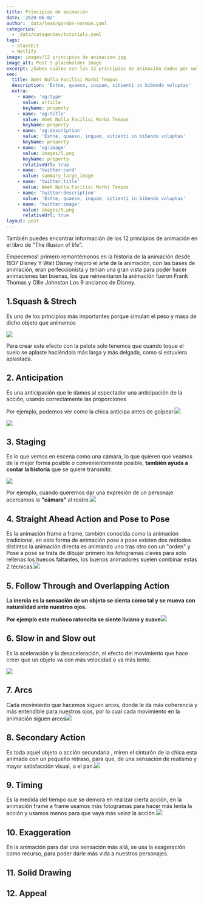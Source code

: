 ```yaml
---
title: Principios de animación
date: '2020-06-02'
author: _data/team/gordon-norman.yaml
categories:
  - _data/categories/tutorials.yaml
tags:
  - Stackbit
  - Netlify
image: images/12 principios de animacion.jpg
image_alt: Post 5 placeholder image
excerpt: ¿Sabes cuales son los 12 principios de animación dados por walt disney?
seo:
  title: Amet Nulla Facilisi Morbi Tempus
  description: 'Estne, quaeso, inquam, sitienti in bibendo voluptas'
  extra:
    - name: 'og:type'
      value: article
      keyName: property
    - name: 'og:title'
      value: Amet Nulla Facilisi Morbi Tempus
      keyName: property
    - name: 'og:description'
      value: 'Estne, quaeso, inquam, sitienti in bibendo voluptas'
      keyName: property
    - name: 'og:image'
      value: images/5.png
      keyName: property
      relativeUrl: true
    - name: 'twitter:card'
      value: summary_large_image
    - name: 'twitter:title'
      value: Amet Nulla Facilisi Morbi Tempus
    - name: 'twitter:description'
      value: 'Estne, quaeso, inquam, sitienti in bibendo voluptas'
    - name: 'twitter:image'
      value: images/5.png
      relativeUrl: true
layout: post
---
```

También puedes encontrar información de los 12 principios de animación en el libro de "The illusion of life".

Empecemos! primero remontémonos en la historia de la animación desde 1937 Disney Y Walt Disney mejoro el arte de la animación,
con las bases de animación, eran perfeccionista y tenían una gran vista para poder hacer animaciones tan buenas, los que reinventaron la animación fueron Frank Thomas y Ollie Johnston Los 9 ancianos de Disney.

## **1.Squash & Strech**

Es uno de los principios más importantes porque simulan el peso y masa de dicho objeto que animemos

![](https://i.pinimg.com/originals/e5/92/8c/e5928c26c186835ae2e22d3473a6c454.gif)

Para crear este efecto con la pelota solo tenemos que cuando toque el suelo se aplaste haciéndola más larga y más delgada, como si estuviera aplastada.

## **2. Anticipation**

Es una anticipación que le damos al espectador una anticipación de la acción, usando correctamente las proporciones

Por ejemplo, podemos ver como la chica anticipa antes de golpear.![](images/Cintur%C3%B3n.gif)

![](https://preview--fez-tsu-c0184.stackbit.dev/images/Anticipation%20Women%20v2.gif)

## **3. Staging**

Es lo que vemos en escena como una cámara, lo que quieren que veamos de la mejor forma posible o convenientemente posible, **también ayuda a contar la historia** que se quiere transmitir.

![](https://preview--fez-tsu-c0184.stackbit.dev/images/Pan.gif)

Por ejemplo, cuando queremos dar una expresión de un personaje acercamos la **"cámara"** al rostro.![](https://preview--fez-tsu-c0184.stackbit.dev/images/8a4623df7813a01119687559b59e158b.gif)

## **4. Straight Ahead Action and Pose to Pose**

Es la animación frame a frame, también conocida como la animación tradicional, en esta forma de animación pose a pose existen dos métodos distintos la animación directa es animando uno tras otro con un "orden" y Pose a pose se trata de dibujar primero los fotogramas claves para solo rellenas los huecos faltantes, los buenos animadores suelen combinar estas 2 técnicas.![](https://preview--fez-tsu-c0184.stackbit.dev/images/Sequences.gif)

## **5. Follow Through and Overlapping Action**

**La inercia es la sensación de un objeto se sienta como tal y se mueva con naturalidad ante nuestros ojos.**

**Por ejemplo este muñeco ratoncito se siente liviano y suave**![](https://preview--fez-tsu-c0184.stackbit.dev/images/Mu%C3%B1eco%20Ratoncito%20shine.gif)

## **6. Slow in and Slow out**

Es la aceleración y la desaceleración, el efecto del movimiento que hace creer que un objeto va con más velocidad o va más lento.

![](https://preview--fez-tsu-c0184.stackbit.dev/images/Pelota%20CON%20Slow%20in%20%20Slow%20out.gif)

## **7. Arcs**

Cada movimiento que hacemos siguen arcos, donde le da más coherencia y más entendible para nuestros ojos, por lo cual cada movimiento en la animación siguen arcos![](https://preview--fez-tsu-c0184.stackbit.dev/images/Pelota%20Curves%20Sketch.gif)

## **8. Secondary Action**

Es toda aquel objeto o acción secundaria , miren el cinturón de la chica esta animada con un pequeño retraso, para que, de una sensación de realismo y mayor satisfacción visual, o el pan.![](https://preview--fez-tsu-c0184.stackbit.dev/images/Cintur%C3%B3n.gif)

## **9. Timing**

Es la medida del tiempo que se demora en realizar cierta acción, en la animación frame a frame usamos más fotogramas para hacer más lenta la acción y usamos menos para que vaya más veloz la acción.![](https://preview--fez-tsu-c0184.stackbit.dev/images/Timing%20women%20taekwondo.gif)

## **10. Exaggeration**

En la animación para dar una sensación más allá, se usa la exageración como recurso, para poder darle más vida a nuestros personajes.



## **11. Solid Drawing**

## **12. Appeal**
